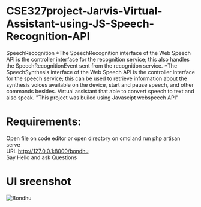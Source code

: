 # CSE327project-Jarvis-Virtual-Assistant-using-JS-Speech-Recognition-API
SpeechRecognition
*The SpeechRecognition interface of the Web Speech API is the controller interface for the recognition service; this also handles the SpeechRecognitionEvent sent from the recognition service.
*The SpeechSynthesis interface of the Web Speech API is the controller interface for the speech service; this can be used to retrieve information about the synthesis voices available on the device, start and pause speech, and other commands besides.
Virtual assistant that able to convert speech to text and also speak.
"This project was builed using Javascipt webspeech API"


# Requirements:
Open file on code editor or open directory on cmd and run php artisan serve </br>
URL http://127.0.0.1:8000/bondhu </br>
Say Hello and ask Questions</br>
# UI sreenshot
![Bondhu](https://user-images.githubusercontent.com/83463788/226614710-7cb1a343-4427-4908-b6f4-ef6bbd519700.png)


